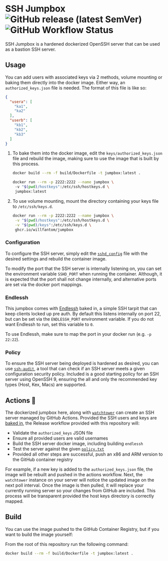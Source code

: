# SSH Jumpbox    ![GitHub release (latest SemVer)](https://img.shields.io/github/v/tag/willfantom/jumpbox?display_name=tag&label=%20&sort=semver)  ![GitHub Workflow Status](https://img.shields.io/github/workflow/status/WillFantom/jumpbox/Release?label=%20&logo=github)

SSH Jumpbox is a hardened dockerized OpenSSH server that can be used as a bastion SSH server. 

## Usage

You can add users with associated keys via 2 methods, volume mounting or baking them directly into the docker image. Either way, an `authorized_keys.json` file is needed. The format of this file is like so:
```json
{
  "usera": [
    "ka1",
    "ka2"
  ],
  "userb": [
    "kb1",
    "kb2",
    "kb3"
  ]
}
```

1. To bake them into the docker image, edit the `keys/authorized_keys.json` file and rebuild the image, making sure to use the image that is built by this process.

   ```bash
   docker build --rm -f build/Dockerfile -t jumpbox:latest .
   ```

   ```bash
   docker run --rm -p 2222:2222 --name jumpbox \ 
    -v "$(pwd)/hostkeys":/etc/ssh/hostkeys.d \
    jumpbox:latest
   ```


2. To use volume mounting, mount the directory containing your keys file to `/etc/ssh/keys.d`.

   ```bash
   docker run --rm -p 2222:2222 --name jumpbox \
    -v "$(pwd)/hostkeys":/etc/ssh/hostkeys.d \
    -v "$(pwd)/keys":/etc/ssh/keys.d \
    ghcr.io/willfantom/jumpbox
   ```

### Configuration

To configure the SSH server, simply edit the [`sshd_config`](sshd/sshd_config) file with the desired settings and rebuild the container image.

To modify the port that the SSH server is internally listening on, you can set the environment variable `SSHD_PORT` when running the container. Although, it is expected that the port shall not change internally, and alternative ports are set via the docker port mappings.

### Endlessh

This jumpbox comes with [Endlessh](https://github.com/skeeto/endlessh) baked in, a simple SSH tarpit that can keep clients locked up pre auth. By default this listens internally on port 22, but can be set via the `ENDLESSH_PORT` environment variable. If you do not want Endlessh to run, set this variable to `0`.

To use Endlessh, make sure to map the port in your docker run (e.g. `-p 22:22`).

### Policy

To ensure the SSH server being deployed is hardened as desired, you can use [`ssh-audit`](https://github.com/jtesta/ssh-audit), a tool that can check if an SSH server meets a given configuration security policy. Included is a good starting policy for an SSH server using OpenSSH 9, ensuring the all and only the recommended key types (Host, Kex, Macs) are supported.

## Actions 🚀

The dockerized jumpbox here, along with [`watchtower`](https://containrrr.dev/watchtower/) can create an SSH server managed by GitHub Actions. Provided the SSH users and keys are [baked in](#usage), the Release workflow provided with this repository will:
 - Validate the `authorized_keys` JSON file
 - Ensure all provided users are valid usernames
 - Build the SSH server docker image, including building `endlessh`
 - Test the server against the given [`policy.txt`](#policy)
 - Provided all other steps are successful, push an x86 and ARM version to the GitHub container registry

For example, if a new key is added to the `authorized_keys.json` file, the image will be rebuilt and pushed in the actions workflow. Next, the `watchtower` instance on your server will notice the updated image on the next poll interval. Once the image is then pulled, it will replace your currently running server so your changes from GitHub are included. This process will be transparent provided the host keys directory is correctly mapped.

## Build

You can use the image pushed to the GitHub Container Registry, but if you want to build the image yourself: 

From the root of this repository run the following command:
```bash
docker build --rm -f build/Dockerfile -t jumpbox:latest .
```
